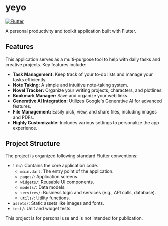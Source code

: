 # yeyo

[![Flutter](https://img.shields.io/badge/Made%20with-Flutter-blue.svg)](https://flutter.dev/)

A personal productivity and toolkit application built with Flutter.

## Features

This application serves as a multi-purpose tool to help with daily tasks and creative projects. Key features include:

-   **Task Management:** Keep track of your to-do lists and manage your tasks efficiently.
-   **Note Taking:** A simple and intuitive note-taking system.
-   **Novel Tracker:** Organize your writing projects, characters, and plotlines.
-   **Bookmark Manager:** Save and organize your web links.
-   **Generative AI Integration:** Utilizes Google's Generative AI for advanced features.
-   **File Management:** Easily pick, view, and share files, including images and PDFs.
-   **Highly Customizable:** Includes various settings to personalize the app experience.

## Project Structure

The project is organized following standard Flutter conventions:

-   `lib/`: Contains the core application code.
    -   `main.dart`: The entry point of the application.
    -   `pages/`: Application screens.
    -   `widgets/`: Reusable UI components.
    -   `models/`: Data models.
    -   `services/`: Business logic and services (e.g., API calls, database).
    -   `utils/`: Utility functions.
-   `assets/`: Static assets like images and fonts.
-   `test/`: Unit and widget tests.

This project is for personal use and is not intended for publication.
